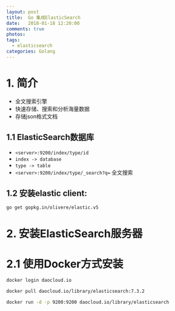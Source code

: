 ```yaml
---
layout: post
title:  Go 集成ElasticSearch
date:   2018-01-18 12:20:00
comments: true
photos: 
tags: 
  - elasticsearch
categories: Golang
---
```


# 1. 简介

- 全文搜索引擎
- 快速存储、搜索和分析海量数据
- 存储json格式文档

## 1.1 ElasticSearch数据库
- `<server>:9200/index/type/id`
- `index -> database`
- `type -> table`
- `<server>:9200/index/type/_search?q=` 全文搜索

## 1.2 安装elastic client:

```bash
go get gopkg.in/olivere/elastic.v5
```

# 2. 安装ElasticSearch服务器

# 2.1 使用Docker方式安装

```bash
docker login daocloud.io

docker pull daocloud.io/library/elasticsearch:7.3.2

docker run -d -p 9200:9200 daocloud.io/library/elasticsearch
```

